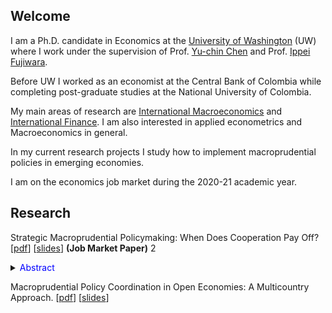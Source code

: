 <html>
  <head>
   <meta name="google-site-verification" content="bbMdVhAUdt3ur64_7JqN5QeZCeKRwA2fWAXAeMBOyHI" />
  </head>
</html>


## Welcome
I am a Ph.D. candidate in Economics at the [University of Washington](https://econ.washington.edu) (UW) where I work under the supervision of Prof. [Yu-chin Chen](http://faculty.washington.edu/yuchin/wordpress/) and Prof. [Ippei Fujiwara](https://sites.google.com/site/ippeifujiwara/).

Before UW I worked as an economist at the Central Bank of Colombia while completing post-graduate studies at the National University of Colombia.

My main areas of research are <u>International Macroeconomics</u> and <u>International Finance</u>. I am also interested in applied econometrics and Macroeconomics in general. 

In my current research projects I study how to implement macroprudential policies in emerging economies. 

I am on the economics job market during the 2020-21 academic year.

## Research 

Strategic Macroprudential Policymaking: When Does Cooperation Pay Off? \[[pdf](/files/papers/MaPDynamic.pdf)\] \[[slides](/files/papers/MaPdynSlides_BbagUW11272020.pdf)\]  **(Job Market Paper)** 2
<p>
<details><summary><span style="color:blue; font-size:1em"> Abstract </span></summary>
  I study whether emerging economies can navigate the global financial cycle more successfully by resorting to internationally coordinated macroprudential regulations. For this, I set an open economy model with banking frictions in a center-periphery environment with multiple emerging economies. Then, I evaluate the performance of several policy arrangements that differ by the degree and type of cooperation. I find that cooperation is not always beneficial relative to nationally-oriented policies. Instead, only schemes where the financial center acts cooperatively generate welfare gains. Two mechanisms generate the gains: a cancellation effect of national incentives to manipulate the global interest rate and a policy motive under cooperation (with a center) for steering larger investment flows to emerging economies. The first mechanism eliminates unnecessary movements in the policy instruments, and the second helps prevent capital retrenchments in the financial center. Finally, the short-run dynamics show these mechanisms lead to smoother and conservative policy responses that allow for a better performance of the peripheries after external shocks, while generating improved leverage dynamics that favor the global economic recovery. These results make a case for cooperation as a way to mitigate the potential adverse effects of excessive fluctuations in the macroprudential instruments. </details>
</p>


Macroprudential Policy Coordination in Open Economies: A Multicountry Approach. \[[pdf](/files/papers/MaPToyStatic.pdf)\] \[[slides](/files/papers/MaPToySlidesApr15_GeneralExamCamiloGranados.pdf)\]


